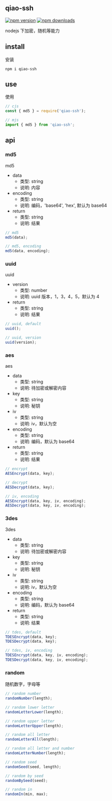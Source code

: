 ## qiao-ssh

[![npm version](https://img.shields.io/npm/v/qiao-ssh.svg?style=flat-square)](https://www.npmjs.org/package/qiao-ssh)
[![npm downloads](https://img.shields.io/npm/dm/qiao-ssh.svg?style=flat-square)](https://npm-stat.com/charts.html?package=qiao-ssh)

nodejs 下加密，随机等能力

## install

安装

```shell
npm i qiao-ssh
```

## use

使用

```javascript
// cjs
const { md5 } = require('qiao-ssh');

// mjs
import { md5 } from 'qiao-ssh';
```

## api

### md5

md5

- data
  - 类型: string
  - 说明: 内容
- encoding
  - 类型: string
  - 说明: 编码，'base64', 'hex', 默认为 base64
- return
  - 类型: string
  - 说明: 结果

```javascript
// md5
md5(data);

// md5, encoding
md5(data, encoding);
```

### uuid

uuid

- version
  - 类型: number
  - 说明: uuid 版本，1，3，4，5，默认为 4
- return
  - 类型: string
  - 说明: 结果

```javascript
// uuid, default
uuid();

// uuid, version
uuid(version);
```

### aes

aes

- data
  - 类型: string
  - 说明: 待加密或解密内容
- key
  - 类型: string
  - 说明: 秘钥
- iv
  - 类型: string
  - 说明: iv，默认为空
- encoding
  - 类型: string
  - 说明: 编码，默认为 base64
- return
  - 类型: string
  - 说明: 结果

```javascript
// encrypt
AESEncrypt(data, key);

// decrypt
AESDecrypt(data, key);

// iv, encoding
AESEncrypt(data, key, iv, encoding);
AESDecrypt(data, key, iv, encoding);
```

### 3des

3des

- data
  - 类型: string
  - 说明: 待加密或解密内容
- key
  - 类型: string
  - 说明: 秘钥
- iv
  - 类型: string
  - 说明: iv，默认为空
- encoding
  - 类型: string
  - 说明: 编码，默认为 base64
- return
  - 类型: string
  - 说明: 结果

```javascript
// tdes, default
TDESEncrypt(data, key);
TDESDecrypt(data, key);

// tdes, iv, encoding
TDESEncrypt(data, key, iv, encoding);
TDESDecrypt(data, key, iv, encoding);
```

### random

随机数字，字母等

```javascript
// random number
randomNumber(length);

// random lower letter
randomLetterLower(length);

// random upper letter
randomLetterUpper(length);

// random all letter
randomLetterAll(length);

// random all letter and number
randomLetterNumber(length);

// random seed
randomSeed(seed, length);

// random by seed
randomBySeed(seed);

// random in
randomIn(min, max);
```
